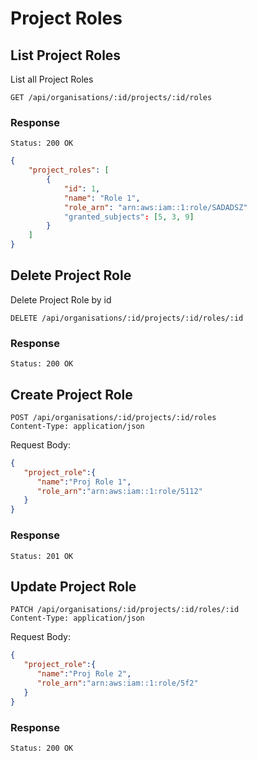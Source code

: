 # Project Roles

## List Project Roles

List all Project Roles

```
GET /api/organisations/:id/projects/:id/roles
```

### Response

```
Status: 200 OK
```

```json
{
    "project_roles": [
        {
            "id": 1,
            "name": "Role 1",
            "role_arn": "arn:aws:iam::1:role/SADADSZ"
            "granted_subjects": [5, 3, 9]
        }
    ]
}
```

## Delete Project Role

Delete Project Role by id

```
DELETE /api/organisations/:id/projects/:id/roles/:id
```
### Response

```
Status: 200 OK
```

## Create Project Role

```
POST /api/organisations/:id/projects/:id/roles
Content-Type: application/json
```
Request Body:
```json
{
   "project_role":{
      "name":"Proj Role 1",
      "role_arn":"arn:aws:iam::1:role/5112"
   }
}
```

### Response

```
Status: 201 OK
```

## Update Project Role

```
PATCH /api/organisations/:id/projects/:id/roles/:id
Content-Type: application/json
```
Request Body:
```json
{
   "project_role":{
      "name":"Proj Role 2",
      "role_arn":"arn:aws:iam::1:role/5f2"
   }
}
```

### Response

```
Status: 200 OK
```
